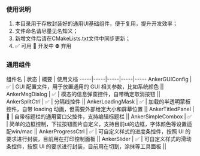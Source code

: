### 使用说明 

1. 本目录用于存放封装好的通用UI基础组件，便于复用，提升开发效率；
2. 文件命名请尽量见名知义；
3. 新增文件后请在CMakeLists.txt文件中同步更新；
4. &#x2705; 可用 &#x1F528; 开发中 &#x26D4; 弃用

### 通用组件

组件名 | 状态 | 概要 | 使用文档
-----|-----|-----|-----|-----
AnkerGUIConfig |  &#x2705; | GUI 配置文件，用于放置通用的 GUI 相关参数，比如系统颜色 ||
AnkerMsgDialog |  &#x2705; | 模态的信息弹窗控件，自带确定取消按钮 ||
AnkerSplitCtrl |  &#x2705; | 分隔线控件 ||
AnkerLoadingMask | &#x2705; | 加载的半透明蒙板控件，自带 loading 动画，但需要外部给定大小和屏幕位置 ||
AnkerTitledPanel |  &#x1F528; | 自带标题栏的通用窗口父控件，支持编辑标题栏 ||
AnkerSimpleCombox | &#x2705; | 简单的边框控制，下拉按钮图片自定义，支持目前ui的边框，字体颜色等设置适配win/mac ||
AnkerProgressCtrl |  &#x2705; | 可自定义样式的进度条控件，按照 UI 的要求进行封装，目前用在打印控制面板 ||
AnkerSlider |  &#x2705; | 可自定义样式的滑动条控件，按照 UI 的要求进行封装，目前用在切割，涂抹等工具面板 ||
